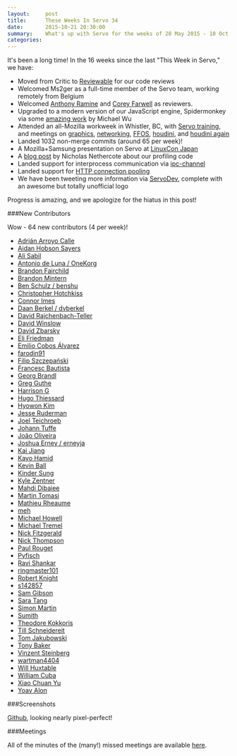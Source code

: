 ```yaml
---
layout:     post
title:      These Weeks In Servo 34
date:       2015-10-21 20:30:00
summary:    What's up with Servo for the weeks of 28 May 2015 - 10 Oct 2015
categories:
---
```


It's been a long time! In the 16 weeks since the last "This Week in Servo," we have:
- Moved from Critic to [Reviewable](https://reviewable.io/) for our code reviews
- Welcomed Ms2ger as a full-time member of the Servo team, working remotely from Belgium
- Welcomed [Anthony Ramine](http://github.com/nox/) and [Corey Farwell](https://github.com/frewsxcv) as reviewers.
- Upgraded to a modern version of our JavaScript engine, Spidermonkey via some [amazing work](https://github.com/servo/servo/pull/6150) by Michael Wu
- Attended an all-Mozilla workweek in Whistler, BC, with [Servo training](https://drive.google.com/file/d/0B9-EBhw4XiWEOWFfc0NiUkk5Tjg/view?usp=sharing), and meetings on [graphics](https://github.com/servo/servo/wiki/Whistler-GFX), [networking](https://github.com/servo/servo/wiki/Whistler-Necko), [FFOS](https://github.com/servo/servo/wiki/Whistler-FFOS), [houdini](https://github.com/servo/servo/wiki/Whistler-Houdini1), and [houdini again](https://github.com/servo/servo/wiki/Whistler-Houdini2)
- Landed 1032 non-merge commits (around 65 per week)!
- A Mozilla+Samsung presentation on Servo at [LinuxCon Japan](https://lwn.net/Articles/647969/)
- A [blog post](https://blog.mozilla.org/nnethercote/2015/06/03/measuring-data-structure-sizes-firefox-c-vs-servo-rust/) by Nicholas Nethercote about our profiling code
- Landed support for interprocess communication via [ipc-channel](https://github.com/pcwalton/ipc-channel)
- Landed support for [HTTP connection pooling](https://github.com/servo/servo/pull/7418)
- We have been tweeting more information via [ServoDev](https://twitter.com/servodev), complete with an awesome but totally unofficial logo

Progress is amazing, and we apologize for the hiatus in this post!

###New Contributors 

Wow - 64 new contributors (4 per week)!

 - [Adrián Arroyo Calle](https://github.com/AdrianArroyoCalle)
 - [Aidan Hobson Sayers](https://github.com/aidanhs)
 - [Ali Sabil](https://github.com/asabil)
 - [Antonio de Luna / OneKorg](https://github.com/A-deLuna)
 - [Brandon Fairchild](https://github.com/nerith)
 - [Brandon Mintern](https://github.com/mintern)
 - [Ben Schulz / benshu](https://github.com/benschulz)
 - [Christopher Hotchkiss](https://github.com/chotchki)
 - [Connor Imes](https://github.com/connorimes)
 - [Daan Berkel / dvberkel](https://github.com/dvberkel)
 - [David Rajchenbach-Teller](https://github.com/yoric)
 - [David Winslow](https://github.com/dwins)
 - [David Zbarsky](https://github.com/dzbarsky)
 - [Eli Friedman](https://github.com/eefriedman)
 - [Emilio Cobos Álvarez](https://github.com/ecoal95)
 - [farodin91](https://github.com/farodin91)
 - [Filip Szczepański](https://github.com/FreeFull)
 - [Francesc Bautista](https://github.com/fbau123)
 - [Georg Brandl](https://github.com/birkenfeld)
 - [Greg Guthe](https://github.com/g-k)
 - [Harrison G](https://github.com/HarryLovesCode)
 - [Hugo Thiessard](https://github.com/Mylainos)
 - [Hyowon Kim](https://github.com/hyowon)
 - [Jesse Ruderman](https://github.com/jruderman)
 - [Joel Teichroeb](https://github.com/klusark)
 - [Johann Tuffe](https://github.com/tafia)
 - [João Oliveira](https://github.com/jxs)
 - [Joshua Erney / erneyja](https://github.com/erneyja)
 - [Kai Jiang](https://github.com/vectorijk)
 - [Kayo Hamid](https://github.com/kayohamid)
 - [Kevin Ball](https://github.com/kball)
 - [Kinder Sung](https://github.com/kindersung)
 - [Kyle Zentner](https://github.com/zentner-kyle)
 - [Mahdi Dibaiee](https://github.com/mdibaiee)
 - [Martin Tomasi](https://github.com/GyrosOfWar)
 - [Mathieu Rheaume](https://github.com/ddrmanxbxfr)
 - [meh](https://github.com/meh)
 - [Michael Howell](https://github.com/notriddle)
 - [Michael Tremel](https://github.com/mt2d2)
 - [Nick Fitzgerald](https://github.com/fitzgen)
 - [Nick Thompson](https://github.com/nick-thompson)
 - [Paul Rouget](https://github.com/paulrouget)
 - [Pyfisch](https://github.com/pyfisch)
 - [Ravi Shankar](https://github.com/wafflespeanut)
 - [ringmaster101](https://github.com/ringmaster101)
 - [Robert Knight](https://github.com/robertknight)
 - [s142857](https://github.com/s142857)
 - [Sam Gibson](https://github.com/samfoo)
 - [Sara Tang](https://github.com/saratang)
 - [Simon Martin](https://github.com/simartin)
 - [Sumith](https://github.com/Sumith1896)
 - [Theodore Kokkoris](https://github.com/tgkokk)
 - [Till Schneidereit](https://github.com/tschneidereit)
 - [Tom Jakubowski](https://github.com/tomjakubowski)
 - [Tony Baker](https://github.com/asbaker)
 - [Vinzent Steinberg](https://github.com/vks)
 - [wartman4404](https://github.com/wartman4404)
 - [Will Huxtable](https://github.com/wjh)
 - [William Cuba](https://github.com/wilmoz)
 - [Xiao Chuan Yu](https://github.com/xiaochuanyu)
 - [Yoav Alon](https://github.com/yoava333)

###Screenshots

[Github](https://twitter.com/pcwalton/status/633411771617832961), looking nearly pixel-perfect!

###Meetings

All of the minutes of the (many!) missed meetings are available [here](https://github.com/servo/servo/wiki/Meetings).
